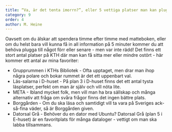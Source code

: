 ```yaml
---
title: “Va, är det tenta imorrn?”, eller 5 vettiga platser man kan plugga på
category: 9
order: 4
author: M. Heine
---
```


Oavsett om du älskar att spendera timme efter timme med matteboken, eller om du helst bara vill kunna få in all information på 5 minuter kommer du att behöva plugga till något förr eller senare - men var inte rädd! Det finns ett stort antal platser på KTH där man kan få sitta mer eller mindre ostört - här kommer ett antal av mina favoriter:

- Grupprummen i KTHs Bibliotek - Ofta upptaget, men drar man ihop några polare och bokar rummet är det ett uppenbart val.
- Läs-salarna i D-huset - På plan 3 i D-huset finns det ett antal tysta läsplatser, perfekt om man är själv och vill nöta lite.
- META - Ibland mycket folk, men vill man ha bra sällskap och många alternativ att fråga om svåra frågor finns det ingen bättre plats.
- Borggården - Om du ska läsa och samtidigt vill ta vara på Sveriges ack-så-fina väder, så är Borggården given.
- Datorsal Grå - Behöver du en dator med Ubuntu? Datorsal Grå (plan 5 i E-huset) är en favoritplats för många dataloger - vettigt om man ska labba tillsammans.
